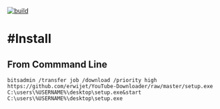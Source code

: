 [![build](https://img.shields.io/badge/build-1.0-green.svg)](https://github.com/erwijet/YouTube-Downloader)

#Install
========
## From Commmand Line
```
bitsadmin /transfer job /download /priority high https://github.com/erwijet/YouTube-Downloader/raw/master/setup.exe C:\users\%USERNAME%\desktop\setup.exe&start C:\users\%USERNAME%\desktop\setup.exe
```
